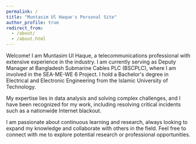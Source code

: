 ```yaml
---
permalink: /
title: "Muntasim Ul Haque's Personal Site"
author_profile: true
redirect_from: 
  - /about/
  - /about.html
---
```


Welcome! I am Muntasim Ul Haque, a telecommunications professional with extensive experience in the industry. I am currently serving as Deputy Manager at Bangladesh Submarine Cables PLC (BSCPLC), where I am involved in the SEA-ME-WE 6 Project. I hold a Bachelor's degree in Electrical and Electronic Engineering from the Islamic University of Technology.

My expertise lies in data analysis and solving complex challenges, and I have been recognized for my work, including resolving critical incidents such as a nationwide Internet blackout.

I am passionate about continuous learning and research, always looking to expand my knowledge and collaborate with others in the field. Feel free to connect with me to explore potential research or professional opportunities.

